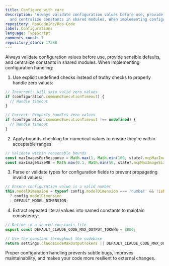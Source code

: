 ```yaml
---
title: Configure with care
description: 'Always validate configuration values before use, provide sensible defaults,
  and centralize constants in shared modules. When implementing configuration handling:'
repository: RooCodeInc/Roo-Code
label: Configurations
language: TypeScript
comments_count: 7
repository_stars: 17288
---
```


Always validate configuration values before use, provide sensible defaults, and centralize constants in shared modules. When implementing configuration handling:

1. Use explicit undefined checks instead of truthy checks to properly handle zero values:
```typescript
// Incorrect: Will skip valid zero values
if (configuration.commandExecutionTimeout) {
  // Handle timeout
}

// Correct: Properly handles zero values
if (configuration.commandExecutionTimeout !== undefined) {
  // Handle timeout
}
```

2. Apply bounds checking for numerical values to ensure they're within acceptable ranges:
```typescript
// Validate within reasonable bounds
const maxImagesPerResponse = Math.max(1, Math.min(100, state?.mcpMaxImagesPerResponse ?? 20));
const maxImageSizeMB = Math.max(0.1, Math.min(50, state?.mcpMaxImageSizeMB ?? 10));
```

3. Parse or validate types for configuration fields to prevent propagating invalid values:
```typescript
// Ensure configuration value is a valid number
this.modelDimension = typeof config.modelDimension === 'number' && !isNaN(config.modelDimension) 
  ? config.modelDimension 
  : DEFAULT_MODEL_DIMENSION;
```

4. Extract repeated literal values into named constants to maintain consistency:
```typescript
// Define in a shared constants file
export const DEFAULT_CLAUDE_CODE_MAX_OUTPUT_TOKENS = 8000;

// Use the constant throughout the codebase
return settings.claudeCodeMaxOutputTokens || DEFAULT_CLAUDE_CODE_MAX_OUTPUT_TOKENS;
```

Proper configuration handling prevents subtle bugs, improves maintainability, and makes your code more resilient to external changes.
